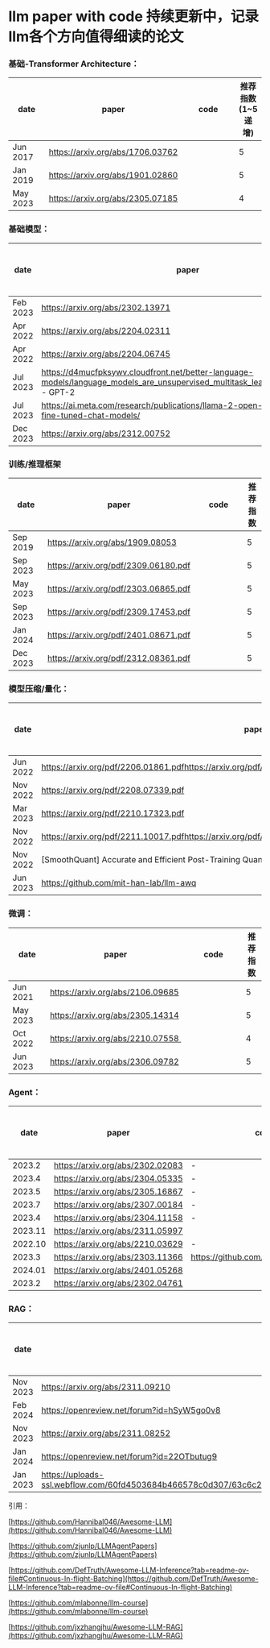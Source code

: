 <style>
table th:first-of-type {
    width: 20%;
}
table th:nth-of-type(2) {
    width: 30%;
}
table th:nth-of-type(3) {
    width: 40%;
}
table th:nth-of-type(4) {
    width: 10%;
}
</style>

# llm paper with code 持续更新中，记录llm各个方向值得细读的论文


### 基础-Transformer Architecture：

| **date** | **paper** | **code** | **推荐指数(1~5递增)** |
| --- | --- | --- | --- |
| Jun 2017 | https://arxiv.org/abs/1706.03762 |  | 5 |
| Jan 2019 | https://arxiv.org/abs/1901.02860 |  | 5 |
| May 2023 | https://arxiv.org/abs/2305.07185 |  | 4 |

### 基础模型：

| **date** | **paper** | **code** | **推荐指数** |
| --- | --- | --- | --- |
| Feb 2023 | https://arxiv.org/abs/2302.13971 |  | 5 |
| Apr 2022 | https://arxiv.org/abs/2204.02311 |  | 4 |
| Apr 2022 | https://arxiv.org/abs/2204.06745 |  | 4 |
| Jul 2023 | https://d4mucfpksywv.cloudfront.net/better-language-models/language_models_are_unsupervised_multitask_learners.pdf (OpenAI) - GPT-2 |  | 5 |
| Jul 2023 | https://ai.meta.com/research/publications/llama-2-open-foundation-and-fine-tuned-chat-models/ |  | 5 |
| Dec 2023 | https://arxiv.org/abs/2312.00752 |  | 5 |

### 训练/推理框架

| date | paper | code | 推荐指数 |
| --- | --- | --- | --- |
| Sep 2019 | https://arxiv.org/abs/1909.08053 |  | 5 |
| Sep 2023 | https://arxiv.org/pdf/2309.06180.pdf |  | 5 |
| May 2023 | https://arxiv.org/pdf/2303.06865.pdf |  | 5 |
| Sep 2023 | https://arxiv.org/pdf/2309.17453.pdf |  | 5 |
| Jan 2024 | https://arxiv.org/pdf/2401.08671.pdf |  | 5 |
| Dec 2023 | https://arxiv.org/pdf/2312.08361.pdf |  | 5 |

### 模型压缩/量化：

| date | paper | code | 推荐指数 |
| --- | --- | --- | --- |
| Jun 2022 | https://arxiv.org/pdf/2206.01861.pdfhttps://arxiv.org/pdf/2206.01861.pdfhttps://arxiv.org/pdf/2206.01861.pdf |  | 5 |
| Nov 2022 | https://arxiv.org/pdf/2208.07339.pdf |  | 5 |
| Mar 2023 | https://arxiv.org/pdf/2210.17323.pdf |  | 5 |
| Nov 2022 | https://arxiv.org/pdf/2211.10017.pdfhttps://arxiv.org/pdf/2211.10017.pdfhttps://arxiv.org/pdf/2211.10017.pdf |  | 5 |
| Nov 2022 | [SmoothQuant] Accurate and Efficient Post-Training Quantization for Large Language Models |  | 4 |
| Jun 2023 | https://github.com/mit-han-lab/llm-awq |  | 5 |

### 微调：

| date | paper | code | 推荐指数 |
| --- | --- | --- | --- |
| Jun 2021 | https://arxiv.org/abs/2106.09685 |  | 5 |
| May 2023 | https://arxiv.org/abs/2305.14314 |  | 5 |
| Oct 2022 | https://arxiv.org/abs/2210.07558  |  | 4 |
| Jun 2023 | https://arxiv.org/abs/2306.09782 |  | 5 |

### Agent：

| date | paper | code | 推荐指数 |
| --- | --- | --- | --- |
| 2023.2 | https://arxiv.org/abs/2302.02083 | - | 4 |
| 2023.4 | https://arxiv.org/abs/2304.05335 | - | 5 |
| 2023.5 | https://arxiv.org/abs/2305.16867 | - | 4 |
| 2023.7 | https://arxiv.org/abs/2307.00184 | - | 4 |
| 2023.4 | https://arxiv.org/abs/2304.11158 | - | 4 |
| 2023.11 | https://arxiv.org/abs/2311.05997 |  | 5 |
| 2022.10 | https://arxiv.org/abs/2210.03629 | - | 5 |
| 2023.3 | https://arxiv.org/abs/2303.11366 | https://github.com/noahshinn/reflexion | 5 |
| 2024.01 | https://arxiv.org/abs/2401.05268 |  | 5 |
| 2023.2 | https://arxiv.org/abs/2302.04761 |  | 5 |

### RAG：

| date | paper | code | 推荐指数 |
| --- | --- | --- | --- |
| Nov 2023 | https://arxiv.org/abs/2311.09210 | - | 5 |
| Feb 2024 | https://openreview.net/forum?id=hSyW5go0v8 | - | 5 |
| Nov 2023 | https://arxiv.org/abs/2311.08252 |  | 5 |
|  Jan 2024 | https://openreview.net/forum?id=22OTbutug9 | - | 4 |
| Jan 2023 | https://uploads-ssl.webflow.com/60fd4503684b466578c0d307/63c6c20dec4479564db21819_NEW_In_Context_Retrieval_Augmented_Language_Models.pdf |  | 4 |

引用：

[https://github.com/Hannibal046/Awesome-LLM](https://github.com/Hannibal046/Awesome-LLM)

[https://github.com/zjunlp/LLMAgentPapers](https://github.com/zjunlp/LLMAgentPapers)

[https://github.com/DefTruth/Awesome-LLM-Inference?tab=readme-ov-file#Continuous-In-flight-Batching](https://github.com/DefTruth/Awesome-LLM-Inference?tab=readme-ov-file#Continuous-In-flight-Batching)

[https://github.com/mlabonne/llm-course](https://github.com/mlabonne/llm-course)

[https://github.com/jxzhangjhu/Awesome-LLM-RAG](https://github.com/jxzhangjhu/Awesome-LLM-RAG)
